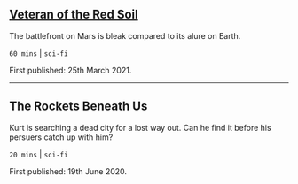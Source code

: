 ## [Veteran of the Red Soil](./veteran-of-the-red-soil.md)
The battlefront on Mars is bleak compared to its alure on Earth.

 `60 mins` | `sci-fi`

 First published: 25th March 2021.

 ---

## The Rockets Beneath Us
Kurt is searching a dead city for a lost way out. Can he find it before his persuers catch up with him?

`20 mins` | `sci-fi`

First published: 19th June 2020.
